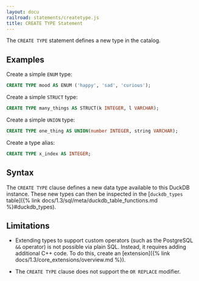 ```yaml
---
layout: docu
railroad: statements/createtype.js
title: CREATE TYPE Statement
---
```


The `CREATE TYPE` statement defines a new type in the catalog.

## Examples

Create a simple `ENUM` type:

```sql
CREATE TYPE mood AS ENUM ('happy', 'sad', 'curious');
```

Create a simple `STRUCT` type:

```sql
CREATE TYPE many_things AS STRUCT(k INTEGER, l VARCHAR);
```

Create a simple `UNION` type:

```sql
CREATE TYPE one_thing AS UNION(number INTEGER, string VARCHAR);
```

Create a type alias:

```sql
CREATE TYPE x_index AS INTEGER;
```

## Syntax

<div id="rrdiagram"></div>

The `CREATE TYPE` clause defines a new data type available to this DuckDB instance.
These new types can then be inspected in the [`duckdb_types` table]({% link docs/1.3/sql/meta/duckdb_table_functions.md %}#duckdb_types).

## Limitations

* Extending types to support custom operators (such as the PostgreSQL `&&` operator) is not possible via plain SQL.
  Instead, it requires adding additional C++ code. To do this, create an [extension]({% link docs/1.3/core_extensions/overview.md %}).

* The `CREATE TYPE` clause does not support the `OR REPLACE` modifier.
